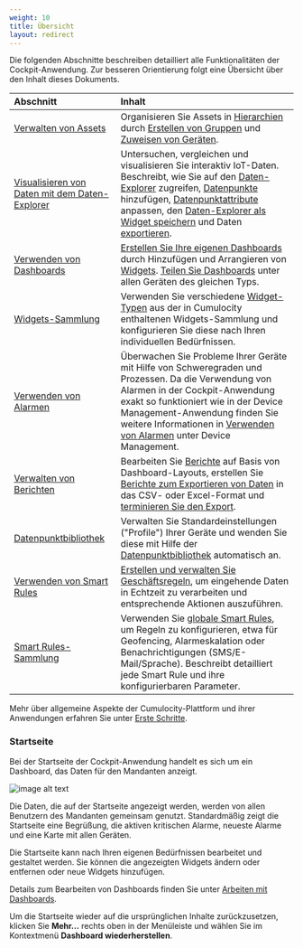 ```yaml
---
weight: 10
title: Übersicht
layout: redirect
---
```


Die folgenden Abschnitte beschreiben detailliert alle Funktionalitäten der Cockpit-Anwendung. Zur besseren Orientierung folgt eine Übersicht über den Inhalt dieses Dokuments.

|Abschnitt|Inhalt|
|:---|:---|
|[Verwalten von Assets](#managing-assets)|Organisieren Sie Assets in [Hierarchien](#hierarchies) durch [Erstellen von Gruppen](#creating-groups) und [Zuweisen von Geräten](#assigning-devices).
|[Visualisieren von Daten mit dem Daten-Explorer](#data-explorer)|Untersuchen, vergleichen und visualisieren Sie interaktiv IoT-Daten. <br> Beschreibt, wie Sie auf den [Daten-Explorer](#data-explorer) zugreifen, [Datenpunkte](#add-data-points) hinzufügen, [Datenpunktattribute](#customize-data-points) anpassen, den [Daten-Explorer als Widget speichern](#create-widget) und Daten [exportieren](#export-data). 
|[Verwenden von Dashboards](#dashboards)|[Erstellen Sie Ihre eigenen Dashboards](#creating-dashboards) durch Hinzufügen und Arrangieren von [Widgets](#adding-widgets). [Teilen Sie Dashboards](#sharing-dashboards) unter allen Geräten des gleichen Typs. 
|[Widgets-Sammlung](#widgets)|Verwenden Sie verschiedene [Widget-Typen](#widgets) aus der in Cumulocity enthaltenen Widgets-Sammlung und konfigurieren Sie diese nach Ihren individuellen Bedürfnissen. 
|[Verwenden von Alarmen](/guides/benutzerhandbuch/device-management/#alarm-monitoring)|Überwachen Sie Probleme Ihrer Geräte mit Hilfe von Schweregraden und Prozessen. Da die Verwendung von Alarmen in der Cockpit-Anwendung exakt so funktioniert wie in der Device Management-Anwendung finden Sie weitere Informationen in [Verwenden von Alarmen](/guides/benutzerhandbuch/device-management/#alarm-monitoring) unter Device Management. 
|[Verwalten von Berichten](#reports)|Bearbeiten Sie [Berichte](#reports) auf Basis von Dashboard-Layouts, erstellen Sie [Berichte zum Exportieren von Daten](#reporting) in das CSV- oder Excel-Format und [terminieren Sie den Export](#schedule-export). 
|[Datenpunktbibliothek](#data-point-library)|Verwalten Sie Standardeinstellungen ("Profile") Ihrer Geräte und wenden Sie diese mit Hilfe der [Datenpunktbibliothek](#data-point-library) automatisch an.
|[Verwenden von Smart Rules](#smart-rules)|[Erstellen und verwalten Sie Geschäftsregeln](#create-rules), um eingehende Daten in Echtzeit zu verarbeiten und entsprechende Aktionen auszuführen.
|[Smart Rules-Sammlung](#smart-rules-collection)|Verwenden Sie [globale Smart Rules](#smart-rules-collection), um Regeln zu konfigurieren, etwa für Geofencing, Alarmeskalation oder Benachrichtigungen (SMS/E-Mail/Sprache). Beschreibt detailliert jede Smart Rule und ihre konfigurierbaren Parameter.

Mehr über allgemeine Aspekte der Cumulocity-Plattform und ihrer Anwendungen erfahren Sie unter [Erste Schritte](/guides/benutzerhandbuch/overview).

### <a name="home"></a>Startseite

Bei der Startseite der Cockpit-Anwendung handelt es sich um ein Dashboard, das Daten für den Mandanten anzeigt.

![image alt text](/images/benutzerhandbuch/cockpit-home-dashboard.png)

Die Daten, die auf der Startseite angezeigt werden, werden von allen Benutzern des Mandanten gemeinsam genutzt. Standardmäßig zeigt die Startseite eine Begrüßung, die aktiven kritischen Alarme, neueste Alarme und eine Karte mit allen Geräten.

Die Startseite kann nach Ihren eigenen Bedürfnissen bearbeitet und gestaltet werden. Sie können die angezeigten Widgets ändern oder entfernen oder neue Widgets hinzufügen.

Details zum Bearbeiten von Dashboards finden Sie unter [Arbeiten mit Dashboards](#dashboards).

Um die Startseite wieder auf die ursprünglichen Inhalte zurückzusetzen, klicken Sie **Mehr...** rechts oben in der Menüleiste und wählen Sie im Kontextmenü **Dashboard wiederherstellen**.